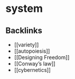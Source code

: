# system



## Backlinks

-   [[variety]]
-   [[autopoiesis]]
-   [[Designing Freedom]]
-   [[Conway&rsquo;s law]]
-   [[cybernetics]]
